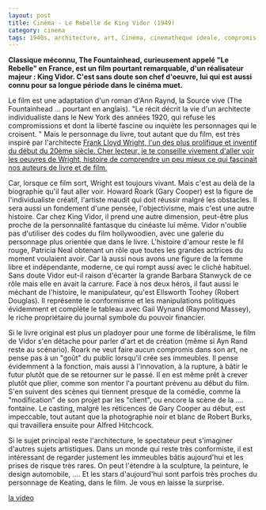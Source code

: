 ```yaml
---
layout: post
title: Cinéma - Le Rebelle de King Vidor (1949)
category: cinema
tags: 1940s, architecture, art, Cinéma, cinematheque ideale, compromis, histoire
---
```

**Classique méconnu, The Fountainhead, curieusement appelé "Le Rebelle" en France, est un film pourtant remarquable, d'un réalisateur majeur : King Vidor. C'est sans doute son chef d'oeuvre, lui qui est aussi connu pour sa longue période dans le cinéma muet.**

Le film est une adaptation d'un roman d'Ann Raynd, la Source vive (The Fountainhead ... pourtant en anglais). "Le récit décrit la vie d'un architecte individualiste dans le New York des années 1920, qui refuse les compromissions et dont la liberté fascine ou inquiète les personnages qui le croisent. " Mais le personnage du livre, tout autant que du film, est très inspiré par l'architecte <span style="text-decoration:underline;"><a href="https://en.wikipedia.org/wiki/Frank_Lloyd_Wright">Frank Lloyd Wright, </a>l'un des plus prolifique et inventif du début du 20ème siècle. Cher lecteur, je te conseille vivement d'aller voir les oeuvres de Wright, histoire de comprendre un peu mieux ce qui fascinait nos auteurs de livre et de film.

Car, lorsque ce film sort, Wright est toujours vivant. Mais c'est au delà de la biographie qu'il faut aller voir. Howard Roark (Gary Cooper) est la figure de l'individualiste créatif, l'artiste maudit qui doit réussir malgré les obstacles. Il sera aussi un fondement d'une pensée, l'objectivisme, mais c'est une autre histoire. Car chez King Vidor, il prend une autre dimension, peut-être plus proche de la personnalité fantasque du cinéaste lui même. Vidor n'oublie pas d'utiliser des codes du film hollywoodien, avec une galerie du personnage plus orientée que dans le livre. L'histoire d'amour reste le fil rouge, Patricia Neal obtenant un rôle que toutes les grandes actrices du moment voulaient avoir. Car là aussi nous avons une figure de la femme libre et indépendante, moderne, ce qui rompt aussi avec le cliché habituel. Sans doute Vidor eut-il raison d'écarter la grande Barbara Stanwyck de ce rôle mais elle en avait la carrure. Face à nos deux héros, il faut aussi le méchant de l'histoire, le manipulateur, qu'est Ellsworth Toohey (Robert Douglas). Il représente le conformisme et les manipulations politiques évidemment et complète le tableau avec Gail Wynand (Raymond Massey), le riche propriétaire du journal symbole du pouvoir financier.

Si le livre original est plus un pladoyer pour une forme de libéralisme, le film de Vidor s'en détache pour parler d'art et de création (même si Ayn Rand reste au scénario). Roark ne veut faire aucun compromis dans son art, ne pense pas à un "goût" du public lorsqu'il crée ses immeubles. Il pense évidemment à la fonction, mais aussi à l'innovation, à la rupture, à bâtir le futur plutôt que de se retourner sur le passé. Il en est même prêt à crever plutôt que plier, comme son mentor l'a pourtant prévenu au début du film. S'en suivent des scènes qui tiennent presque de la comédie, comme la "modification" de son projet par les "client", ou encore la scène de la .... fontaine. Le casting, malgré les réticences de Gary Cooper au début, est impeccable, tout autant que la photographie noir et blanc de Robert Burks, qui travaillera ensuite pour Alfred Hitchcock.

Si le sujet principal reste l'architecture, le spectateur peut s'imaginer d'autres sujets artistiques. Dans un monde qui reste très conformiste, il est intéressant de regarder justement les immeubles bâtis aujourd'hui et les prises de risque très rares. On peut l'étendre à la sculpture, la peinture, le design automobile, .... Et les stars d'aujourd'hui sont parfois très proches du personnage de Keating, dans le film. Je vous en laisse la surprise.

[la video](https://www.youtube.com/watch?v=swOxKu80JpU)
